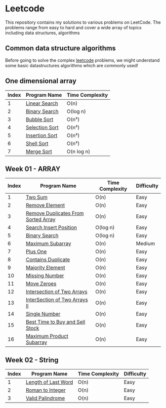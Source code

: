 # Leetcode 

This repository contains my solutions to various problems on LeetCode. The problems range from easy to hard and cover a wide array of topics including data structures, algorithms

## Common data structure algorithms 
Before going to solve the complex [leetcode](https://leetcode.com/) problems, we might understand some basic datastructures algorithms which are commonly used!

## One dimensional array
| Index | Program Name                                                                                                      | Time Complexity |
|-------|-------------------------------------------------------------------------------------------------------------------|-----------------|
| 1     | [Linear Search](https://github.com/ananthu-m-01/Leetcode-Java/blob/main/src/main/java/week00/LinearSearch.java)   | O(n)            |
| 2     | [Binary Search](https://github.com/ananthu-m-01/Leetcode-Java/blob/main/src/main/java/week00/BinarySearch.java)   | O(log n)        |
| 3     | [Bubble Sort](https://github.com/ananthu-m-01/Leetcode-Java/blob/main/src/main/java/week00/BubbleSort.java)       | O(n²)           |
| 4     | [Selection Sort](https://github.com/ananthu-m-01/Leetcode-Java/blob/main/src/main/java/week00/SelectionSort.java) | O(n²)           |
| 5     | [Insertion Sort](https://github.com/ananthu-m-01/Leetcode-Java/blob/main/src/main/java/week00/InsertionSort.java) | O(n²)           |
| 6     | [Shell Sort](https://github.com/ananthu-m-01/Leetcode-Java/blob/main/src/main/java/week00/InsertionSort.java)     | O(n²)           |
| 7     | [Merge Sort](https://github.com/ananthu-m-01/Leetcode-Java/blob/main/src/main/java/week00/MergeSort.java)         | O(n log n)      |
## Week 01 - ARRAY
| Index | Program Name                                                                                              | Time Complexity | Difficulty |
|-------|-----------------------------------------------------------------------------------------------------------|-----------------|------------|
| 1     | [Two Sum](https://leetcode.com/problems/two-sum/)                                                         | O(n)            | Easy       |
| 2     | [Remove Element](https://leetcode.com/problems/remove-element/)                                           | O(n)            | Easy       |
| 3     | [Remove Duplicates From Sorted Array](https://leetcode.com/problems/remove-duplicates-from-sorted-array/) | O(n)            | Easy       |
| 4     | [Search Insert Position](https://leetcode.com/problems/search-insert-position/)                           | O(log n)            | Easy       |
| 5     | [Binary Search](https://leetcode.com/problems/binary-search/)                                             | O(log n)            | Easy       |
| 6     | [Maximum Subarray](https://leetcode.com/problems/maximum-subarray/)                                       | O(n)            | Medium      |
| 7     | [Plus One](https://leetcode.com/problems/plus-one/)                                                       | O(n)            | Easy      |
| 8     | [Contains Duplicate](https://leetcode.com/problems/contains-duplicate/)                                   | O(n)            | Easy      |
| 9     | [Majority Element](https://leetcode.com/problems/majority-element/)                                       | O(n)            | Easy      |
| 10    | [Missing Number](https://leetcode.com/problems/missing-number/)                                           | O(n)            | Easy      |
| 11    | [Move Zeroes](https://leetcode.com/problems/move-zeroes/)                                                 | O(n)            | Easy      |
| 12    | [Intersection of Two Arrays](https://leetcode.com/problems/intersection-of-two-arrays)                    | O(n)            | Easy      |
| 13    | [InterSection of Two Arrays II](https://leetcode.com/problems/intersection-of-two-arrays-ii/)             | O(n)            | Easy      |
| 14    | [Single Number](https://leetcode.com/problems/single-number/)                                             | O(n)            | Easy      |
| 15    | [Best Time to Buy and Sell Stock](https://leetcode.com/problems/best-time-to-buy-and-sell-stock/)         | O(n)            | Easy       |
| 16    | [Maximum Product Subarray](https://leetcode.com/problems/maximum-product-subarray/)                       | O(n)            | Easy      |
## Week 02 - String
| Index | Program Name                                                             | Time Complexity | Difficulty |
|-------|--------------------------------------------------------------------------|-----------------|------------|
| 1     | [Length of Last Word](https://leetcode.com/problems/length-of-last-word/) | O(n)            | Easy       |
| 2     | [Roman to Integer](https://leetcode.com/problems/roman-to-integer/)      | O(n)            | Easy       |
| 3     | [Valid Palindrome](https://leetcode.com/problems/valid-palindrome/)      | O(n)            | Easy       |
